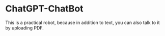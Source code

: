 # ChatGPT-ChatBot
This is a practical robot, because in addition to text, you can also talk to it by uploading PDF.
